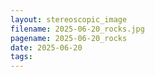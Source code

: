 ```yaml
---
layout: stereoscopic_image
filename: 2025-06-20_rocks.jpg
pagename: 2025-06-20_rocks
date: 2025-06-20
tags:
---
```

